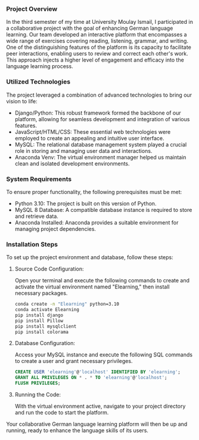 ### Project Overview
In the third semester of my time at University Moulay Ismail, I participated in a collaborative project with the goal of enhancing German language learning. Our team developed an interactive platform that encompasses a wide range of exercises covering reading, listening, grammar, and writing. One of the distinguishing features of the platform is its capacity to facilitate peer interactions, enabling users to review and correct each other's work. This approach injects a higher level of engagement and efficacy into the language learning process.

### Utilized Technologies
The project leveraged a combination of advanced technologies to bring our vision to life:

- Django/Python: This robust framework formed the backbone of our platform, allowing for seamless development and integration of various features.
- JavaScript/HTML/CSS: These essential web technologies were employed to create an appealing and intuitive user interface.
- MySQL: The relational database management system played a crucial role in storing and managing user data and interactions.
- Anaconda Venv: The virtual environment manager helped us maintain clean and isolated development environments.

### System Requirements
To ensure proper functionality, the following prerequisites must be met:

- Python 3.10: The project is built on this version of Python.
- MySQL 8 Database: A compatible database instance is required to store and retrieve data.
- Anaconda Installed: Anaconda provides a suitable environment for managing project dependencies.

### Installation Steps
To set up the project environment and database, follow these steps:

1. Source Code Configuration:

   Open your terminal and execute the following commands to create and activate the virtual environment named "Elearning," then install necessary packages.
   
   ```sh
   conda create -n "Elearning" python=3.10
   conda activate Elearning
   pip install django
   pip install Pillow
   pip install mysqlclient
   pip install colorama
   ```

2. Database Configuration:

   Access your MySQL instance and execute the following SQL commands to create a user and grant necessary privileges.
   
   ```sql
   CREATE USER 'elearning'@'localhost' IDENTIFIED BY 'elearning';
   GRANT ALL PRIVILEGES ON * . * TO 'elearning'@'localhost';
   FLUSH PRIVILEGES;
   ```

3. Running the Code:

   With the virtual environment active, navigate to your project directory and run the code to start the platform.
   
Your collaborative German language learning platform will then be up and running, ready to enhance the language skills of its users.
